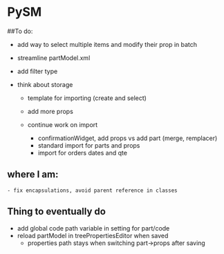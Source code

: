 
# PySM
##To do:
- add way to select multiple items and modify their prop in batch
- streamline partModel.xml
- add filter type 
- think about storage


  - template for importing (create and select)
  - add more props

  - continue work on import
    - confirmationWidget, add props vs add part (merge, remplacer)
    - standard import for parts and props
    - import for orders dates and qte

## where I am:
    - fix encapsulations, avoid parent reference in classes


## Thing to eventually do
- add global code path variable in setting for part/code
- reload partModel in treePropertiesEditor when saved
  - properties path stays when switching part->props after saving
